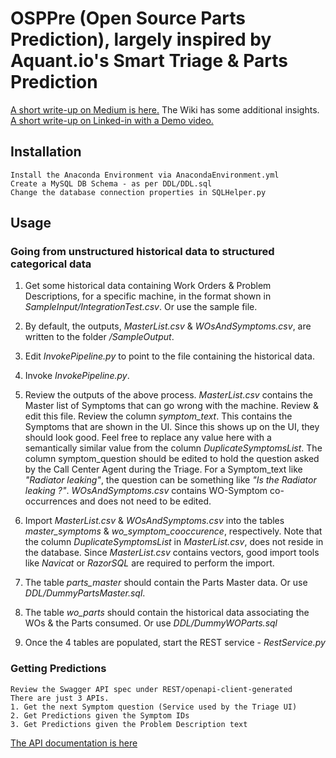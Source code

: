 # OSPPre (Open Source Parts Prediction), largely inspired by Aquant.io's Smart Triage & Parts Prediction
[A short write-up on Medium is here.](https://medium.com/@navraj28/parts-prediction-given-the-problem-description-6767c3d7e8ed) 
The Wiki has some additional insights.
[A short write-up on Linked-in with a Demo video.](https://www.linkedin.com/pulse/meet-osppre-naveen-rajan/?trackingId=GikiBxsgFXN6REX%2FelCgMg%3D%3D)

## Installation
	Install the Anaconda Environment via AnacondaEnvironment.yml
	Create a MySQL DB Schema - as per DDL/DDL.sql
	Change the database connection properties in SQLHelper.py

## Usage
### Going from unstructured historical data to structured categorical data
1. Get some historical data containing Work Orders & Problem Descriptions, for a specific machine, in the format shown in _SampleInput/IntegrationTest.csv_. Or use the sample file.
	
2. By default, the outputs, _MasterList.csv_ & _WOsAndSymptoms.csv_, are written to the folder _/SampleOutput_.
	
3. Edit _InvokePipeline.py_ to point to the file containing the historical data. 

4. Invoke _InvokePipeline.py_.
	
5. Review the outputs of the above process. _MasterList.csv_ contains the Master list of Symptoms that can go wrong with the machine. Review & edit this file. Review the column _symptom_text_. This contains the Symptoms that are shown in the UI. Since this shows up on the UI, they should look good. Feel free to replace any value here with a semantically similar value from the column _DuplicateSymptomsList_. The column symptom_question should be edited to hold the question asked by the Call Center Agent during the Triage. For a Symptom_text like _"Radiator leaking"_, the question can be something like _"Is the Radiator leaking ?"_. _WOsAndSymptoms.csv_ contains WO-Symptom co-occurrences and does not need to be edited.   
	
6. Import _MasterList.csv_ & _WOsAndSymptoms.csv_ into the tables _master_symptoms_ & _wo_symptom_cooccurence_, respectively. Note that the column _DuplicateSymptomsList_ in _MasterList.csv_, does not reside in the database. Since _MasterList.csv_ contains vectors, good import tools like _Navicat_ or _RazorSQL_ are required to perform the import.
	
7. The table _parts_master_ should contain the Parts Master data. Or use _DDL/DummyPartsMaster.sql_.
	
8. The table _wo_parts_ should contain the historical data associating the WOs & the Parts consumed. Or use _DDL/DummyWOParts.sql_
	
9. Once the 4 tables are populated, start the REST service - _RestService.py_

  ### Getting Predictions
	Review the Swagger API spec under REST/openapi-client-generated
	There are just 3 APIs.
	1. Get the next Symptom question (Service used by the Triage UI)
	2. Get Predictions given the Symptom IDs
	3. Get Predictions given the Problem Description text
  [The API documentation is here](https://app.swaggerhub.com/apis/navraj28/OSPP/1.0)
